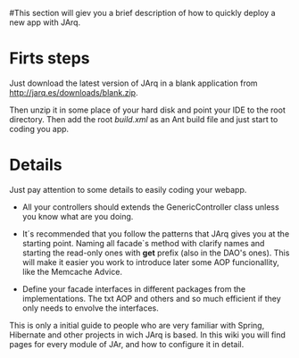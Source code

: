 #This section will giev you a brief description of how to quickly deploy a new app with JArq.

# Firts steps #

Just download the latest version of JArq in a blank application from http://jarq.es/downloads/blank.zip.

Then unzip it in some place of your hard disk and point your IDE to the root directory.
Then add the root _build.xml_ as an Ant build file and just start to coding you app.


# Details #

Just pay attention to some details to easily coding your webapp.

  * All your controllers should extends the GenericController class unless you know what are you doing.

  * It´s recommended that you follow the patterns that JArq gives you at the starting point. Naming all facade`s method with clarify names and starting the read-only ones with **get** prefix (also in the DAO's ones). This will make it easier you work to introduce later some AOP funcionallity, like the Memcache Advice.

  * Define your facade interfaces in different packages from the implementations. The txt AOP and others and so much efficient if they only needs to envolve the interfaces.


This is only a initial guide to people who are very familiar with Spring, Hibernate and other projects in wich JArq is based.
In this wiki you will find pages for every module of JAr, and how to configure it in detail.